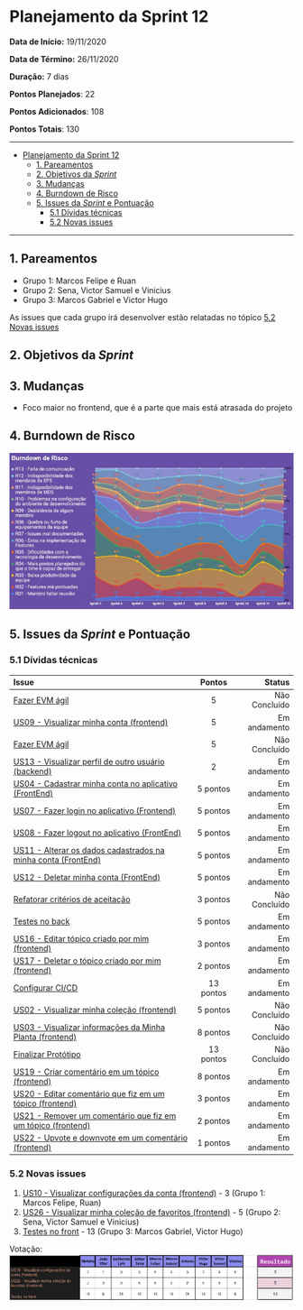 # Planejamento da Sprint 12

**Data de Início:** 19/11/2020  

**Data de Término:** 26/11/2020

**Duração:** 7 dias

**Pontos Planejados**: 22

**Pontos Adicionados**: 108

**Pontos Totais**: 130

-------

- [Planejamento da Sprint 12](#planejamento-da-sprint-12)
  - [1. Pareamentos](#1-pareamentos)
  - [2. Objetivos da _Sprint_](#2-objetivos-da-sprint)
  - [3. Mudanças](#3-mudanças)
  - [4. Burndown de Risco](#4-burndown-de-risco)
  - [5. Issues da _Sprint_ e Pontuação](#5-issues-da-sprint-e-pontuação)
    - [5.1 Dívidas técnicas](#51-dívidas-técnicas)
    - [5.2 Novas issues](#52-novas-issues)
    <!-- - [5.3 Issues pós reunião](#53-issues-pós-reunião) -->

-------

## 1. Pareamentos

- Grupo 1: Marcos Felipe e Ruan
- Grupo 2: Sena, Victor Samuel e Vinicius
- Grupo 3: Marcos Gabriel e Victor Hugo

As issues que cada grupo irá desenvolver estão relatadas no tópico [5.2 Novas issues](#52-novas-issues)

## 2. Objetivos da _Sprint_

## 3. Mudanças

- Foco maior no frontend, que é a parte que mais está atrasada do projeto

## 4. Burndown de Risco

![risk_burndown](img/risk_burndown.jpg)

## 5. Issues da _Sprint_ e Pontuação

### 5.1 Dívidas técnicas

| Issue       | Pontos     | Status     |
| :------------- | :----------: | -----------: |
| [Fazer EVM ágil](https://github.com/fga-eps-mds/2020.1-GaiaDex-wiki/issues/125) | 5 | Não Concluído |
| [US09 - Visualizar minha conta (frontend)](https://github.com/fga-eps-mds/2020.1-GaiaDex-FrontEnd/issues/) | 5 | Em andamento |
| [Fazer EVM ágil](https://github.com/fga-eps-mds/2020.1-GaiaDex-wiki/issues/125) | 5 | Não Concluído |
| [US13 - Visualizar perfil de outro usuário (backend)](https://github.com/fga-eps-mds/2020.1-GaiaDex-BackEnd/issues/) | 2 | Em andamento |
[US04 - Cadastrar minha conta no aplicativo (FrontEnd)](https://github.com/fga-eps-mds/2020.1-Grupo2-FrontEnd/issues/4) | 5 pontos |  Em andamento |
[US07 - Fazer login no aplicativo (Frontend)](https://github.com/fga-eps-mds/2020.1-Grupo2-FrontEnd/issues/5) | 5 pontos |  Em andamento |
[US08 - Fazer logout no aplicativo (FrontEnd)](https://github.com/fga-eps-mds/2020.1-Grupo2-FrontEnd/issues/6) | 5 pontos |  Em andamento |
[US11 - Alterar os dados cadastrados na minha conta (FrontEnd)](https://github.com/fga-eps-mds/2020.1-Grupo2-BackEnd/issues/9) | 5 pontos | Em andamento  |
[US12 - Deletar minha conta (FrontEnd)](https://github.com/fga-eps-mds/2020.1-Grupo2-FrontEnd/issues/7) | 5 pontos | Em andamento |
[Refatorar critérios de aceitação](https://github.com/fga-eps-mds/2020.1-Grupo2-wiki/issues/96) | 3 pontos | Não Concluído |
[Testes no back](https://github.com/fga-eps-mds/2020.1-GaiaDex-BackEnd/issues/113) | 5 pontos | Em andamento | 
[US16 - Editar tópico criado por mim (frontend)](https://github.com/fga-eps-mds/2020.1-GaiaDex-FrontEnd/issues/86) | 3 pontos | Em andamento |
[US17 - Deletar o tópico criado por mim (frontend)](https://github.com/fga-eps-mds/2020.1-GaiaDex-FrontEnd/issues/87) | 2 pontos | Em andamento |
[Configurar CI/CD](https://github.com/fga-eps-mds/2020.1-GaiaDex-wiki/issues/) | 13 pontos | Em andamento |
[US02 - Visualizar minha coleção (frontend)](https://github.com/fga-eps-mds/2020.1-GaiaDex-FrontEnd/issues/) | 5 pontos | Não Concluído |
[US03 - Visualizar informações da Minha Planta (frontend)](https://github.com/fga-eps-mds/2020.1-GaiaDex-FrontEnd/issues/) | 8 pontos | Não Concluído |
[Finalizar Protótipo](https://github.com/fga-eps-mds/2020.1-GaiaDex-wiki/issues/) | 13 pontos | Não Concluído |
[US19 - Criar comentário em um tópico (frontend)](https://github.com/fga-eps-mds/2020.1-GaiaDex-FrontEnd/issues/) | 8 pontos | Em andamento |
[US20 - Editar comentário que fiz em um tópico (frontend)](https://github.com/fga-eps-mds/2020.1-GaiaDex-FrontEnd/issues/) | 3 pontos | Em andamento |
[US21 - Remover um comentário que fiz em um tópico (frontend)](https://github.com/fga-eps-mds/2020.1-GaiaDex-FrontEnd/issues/) | 2 pontos | Em andamento |
[US22 - Upvote e downvote em um comentário (frontend)](https://github.com/fga-eps-mds/2020.1-GaiaDex-FrontEnd/issues/) | 1 pontos | Em andamento |

### 5.2 Novas issues

1. [US10 - Visualizar configurações da conta (frontend)](https://github.com/fga-eps-mds/2020.1-GaiaDex-FrontEnd/issues/) - 3 (Grupo 1: Marcos Felipe, Ruan)
2. [US26 - Visualizar minha coleção de favoritos (frontend)](https://github.com/fga-eps-mds/2020.1-GaiaDex-FrontEnd/issues/) - 5 (Grupo 2: Sena, Victor Samuel e Vinicius)
3. [Testes no front](https://github.com/fga-eps-mds/2020.1-GaiaDex-FrontEnd/issues/) - 13 (Grupo 3: Marcos Gabriel, Victor Hugo)

Votação:
![Votação de issues](img/voting.jpg)
